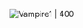 ![Vampire1 | 400](https://cdn.vox-cdn.com/thumbor/VUfHTW2et7dCKOBK3dKQd3tEn2c=/1400x1400/filters:format(jpeg)/cdn.vox-cdn.com/uploads/chorus_asset/file/23232679/Vampire_Survivors_3.jpg)
